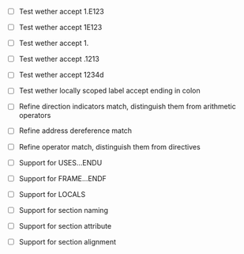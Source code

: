 + [ ] Test wether accept 1.E123
+ [ ] Test wether accept 1E123
+ [ ] Test wether accept 1.
+ [ ] Test wether accept .1213
+ [ ] Test wether accept 1234d
+ [ ] Test wether locally scoped label accept ending in colon

+ [ ] Refine direction indicators match, distinguish them from arithmetic operators
+ [ ] Refine address dereference match
+ [ ] Refine operator match, distinguish them from directives
+ [ ] Support for USES...ENDU
+ [ ] Support for FRAME...ENDF
+ [ ] Support for LOCALS
+ [ ] Support for section naming
+ [ ] Support for section attribute
+ [ ] Support for section alignment